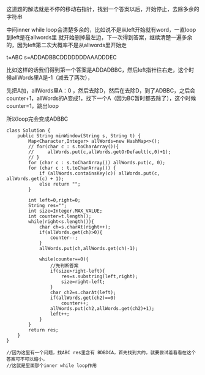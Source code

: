 这道题的解法就是不停的移动右指针，找到一个答案以后，开始停止，去除多余的字符串

中间inner while loop会清楚多余的，比如说不是从left开始就有word，一直loop到left是在allwords里
就开始删掉最左边，下一次得到答案，继续清楚一遍多余的，因为left第二次大概率不是从allwords里开始走 

t=ABC s=ADDADBBCDDDDDDDAAADDDEC

比如这样的话我们得到第一个答案是ADDADBBC，然后left指针往右走，这个时候allWords里A是-1（减去了两次），

先把A加，allWords里A：0 ，然后去除D，然后在去除D，到了ADBBC，之后会counter+1，allWords的A变成1，找下一个A（因为BC暂时都去除了），这个时候counter=1，跳出loop

所以loop完会变成ADBBC


```` 
class Solution {
    public String minWindow(String s, String t) {
        Map<Character,Integer> allWords=new HashMap<>();
        // for(char c : s.toCharArray()){
        //     allWords.put(c,allWords.getOrDefault(c,0)+1);
        // }
        for (char c : s.toCharArray()) allWords.put(c, 0);
        for (char c : t.toCharArray()) {
            if (allWords.containsKey(c)) allWords.put(c, allWords.get(c) + 1);
            else return "";
        }
        
        int left=0,right=0;
        String res="";
        int size=Integer.MAX_VALUE;
        int counter=t.length();
        while(right<s.length()){
            char ch=s.charAt(right++);
            if(allWords.get(ch)>0){
                counter--;
            }
            allWords.put(ch,allWords.get(ch)-1);
            
            while(counter==0){
                //先判断答案
                if(size>right-left){
                    res=s.substring(left,right);
                    size=right-left;
                }
                char ch2=s.charAt(left);
                if(allWords.get(ch2)==0)
                    counter++;
                allWords.put(ch2,allWords.get(ch2)+1);
                left++;
            }
        }
        return res;
    }
}

//因为这里有一个问题，找ABC res里含有 BDBDCA，首先找到大的，就要尝试着看看在这个答案可不可以缩小，
//这就是里面那个inner while loop作用
````



